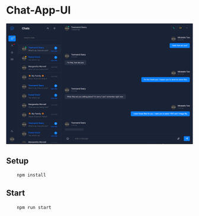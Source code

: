 # Chat-App-UI

  <p align="center">
    <img src="https://github.com/edo92/Chat-App-UI/blob/main/src/assets/img/chatx.PNG"/>
  </p>

## Setup

```
    npm install
```

## Start

```
    npm run start
```
